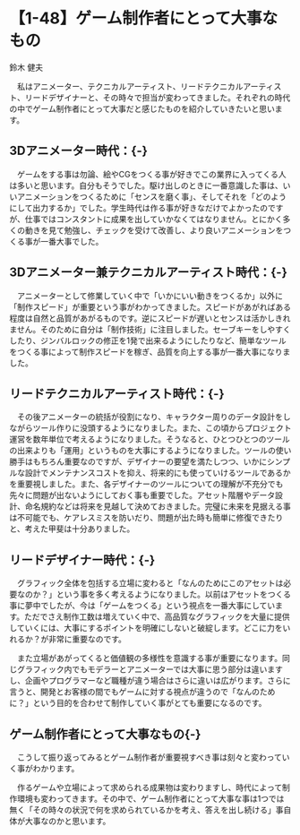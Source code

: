 # 【1-48】ゲーム制作者にとって大事なもの

<div class="author">鈴木 健夫</div>

　私はアニメーター、テクニカルアーティスト、リードテクニカルアーティスト、リードデザイナーと、その時々で担当が変わってきました。それぞれの時代の中でゲーム制作者にとって大事だと感じたものを紹介していきたいと思います。

## 3Dアニメーター時代：{-}

　ゲームをする事は勿論、絵やCGをつくる事が好きでこの業界に入ってくる人は多いと思います。自分もそうでした。駆け出しのときに一番意識した事は、いいアニメーションをつくるために「センスを磨く事」、そしてそれを「どのようにして出力するか」でした。学生時代は作る事が好きなだけでよかったのですが、仕事ではコンスタントに成果を出していかなくてはなりません。とにかく多くの動きを見て勉強し、チェックを受けて改善し、より良いアニメーションをつくる事が一番大事でした。

## 3Dアニメーター兼テクニカルアーティスト時代：{-}

　アニメーターとして修業していく中で「いかにいい動きをつくるか」以外に「制作スピード」が重要という事がわかってきました。スピードがあがればある程度は自然と品質があがるものです。逆にスピードが遅いとセンスは活かしきれません。そのために自分は「制作技術」に注目しました。セーブキーをしやすくしたり、ジンバルロックの修正を1発で出来るようにしたりなど、簡単なツールをつくる事によって制作スピードを稼ぎ、品質を向上する事が一番大事になりました。

## リードテクニカルアーティスト時代：{-}

　その後アニメーターの統括が役割になり、キャラクター周りのデータ設計をしながらツール作りに没頭するようになりました。また、この頃からプロジェクト運営を数年単位で考えるようになりました。そうなると、ひとつひとつのツールの出来よりも「運用」というものを大事にするようになりました。ツールの使い勝手はもちろん重要なのですが、デザイナーの要望を満たしつつ、いかにシンプルな設計でメンテナンスコストを抑え、将来的にも使っていけるツールであるかを重要視しました。また、各デザイナーのツールについての理解が不充分でも先々に問題が出ないようにしておく事も重要でした。アセット階層やデータ設計、命名規約などは将来を見越して決めておきました。完璧に未来を見据える事は不可能でも、ケアレスミスを防いだり、問題が出た時も簡単に修復できたりと、考えた甲斐は十分ありました。

## リードデザイナー時代：{-}

　グラフィック全体を包括する立場に変わると「なんのためにこのアセットは必要なのか？」という事を多く考えるようになりました。以前はアセットをつくる事に夢中でしたが、今は「ゲームをつくる」という視点を一番大事にしています。ただでさえ制作工数は増えていく中で、高品質なグラフィックを大量に提供していくには、大事にするポイントを明確にしないと破綻します。どこに力をいれるか？が非常に重要なのです。

　また立場があがってくると価値観の多様性を意識する事が重要になります。同じグラフィック内でもモデラーとアニメーターでは大事に思う部分は違いますし、企画やプログラマーなど職種が違う場合はさらに違いは広がります。さらに言うと、開発とお客様の間でもゲームに対する視点が違うので「なんのために？」という目的を合わせて制作していく事がとても重要になるのです。

## ゲーム制作者にとって大事なもの{-}

　こうして振り返ってみるとゲーム制作者が重要視すべき事は刻々と変わっていく事がわかります。

　作るゲームや立場によって求められる成果物は変わりますし、時代によって制作環境も変わってきます。その中で、ゲーム制作者にとって大事な事は1つでは無く「その時々の状況で何を求められているかを考え、答えを出し続ける」事自体が大事なのかと思います。
 
